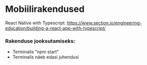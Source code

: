 # Mobiilirakendused

React Native with Typescript: https://www.section.io/engineering-education/building-a-react-app-with-typescript/

### Rakenduse jooksutamiseks:
* Terminalis "npm start"
* Terminalis näeb edasi juhendusi
